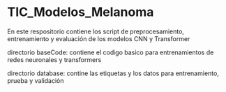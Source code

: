 # TIC_Modelos_Melanoma
En este respositorio contiene los script de preprocesamiento, entrenamiento y evaluación de los modelos CNN y Transformer


directorio baseCode: contiene el codigo basico para entrenamientos de redes neuronales y transformers

directorio database: contine las etiquetas y los datos para entrenamiento, prueba y validación